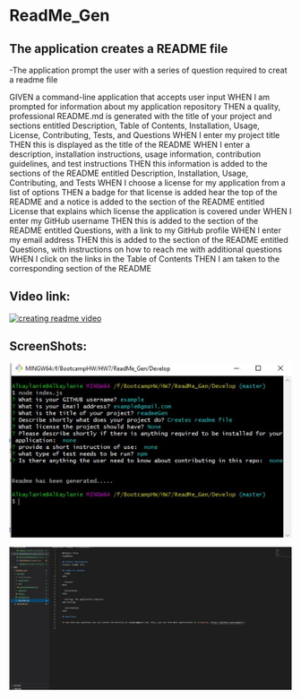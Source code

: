 # ReadMe_Gen

## The application creates a README file 
-The application prompt the user with a series of question required to creat a readme file

GIVEN a command-line application that accepts user input
WHEN I am prompted for information about my application repository
THEN a quality, professional README.md is generated with the title of your project and sections entitled Description, Table of Contents, Installation, Usage, License, Contributing, Tests, and Questions
WHEN I enter my project title
THEN this is displayed as the title of the README
WHEN I enter a description, installation instructions, usage information, contribution guidelines, and test instructions
THEN this information is added to the sections of the README entitled Description, Installation, Usage, Contributing, and Tests
WHEN I choose a license for my application from a list of options
THEN a badge for that license is added hear the top of the README and a notice is added to the section of the README entitled License that explains which license the application is covered under
WHEN I enter my GitHub username
THEN this is added to the section of the README entitled Questions, with a link to my GitHub profile
WHEN I enter my email address
THEN this is added to the section of the README entitled Questions, with instructions on how to reach me with additional questions
WHEN I click on the links in the Table of Contents
THEN I am taken to the corresponding section of the README

## Video link: 
[![creating readme video](https://img.youtube.com/vi/VIDEO-ID/0.jpg)](https://drive.google.com/file/d/1eENRDhSvfFkOPWOHpKQR0aAFytfV1dj-/view)


## ScreenShots: 
![ScreenShot1](Develop/screenShots/screenshot1.JPG)

![ScreenShot2](Develop/screenShots/screenshot2.JPG)


